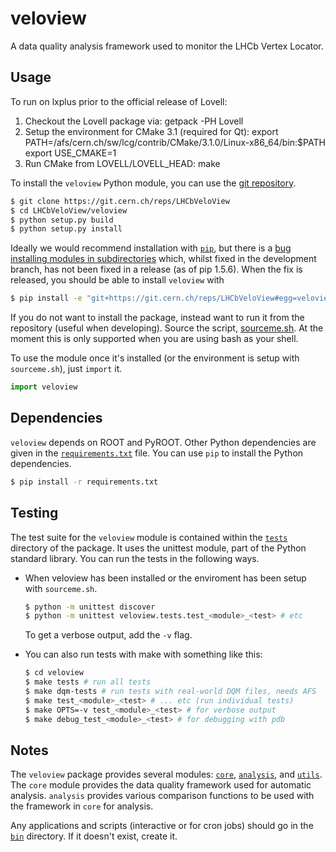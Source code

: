 veloview
========

A data quality analysis framework used to monitor the LHCb Vertex Locator.

Usage
-----

To run on lxplus prior to the official release of Lovell:

1) Checkout the Lovell package via:
	getpack -PH Lovell
2) Setup the environment for CMake 3.1 (required for Qt):
	export PATH=/afs/cern.ch/sw/lcg/contrib/CMake/3.1.0/Linux-x86_64/bin:$PATH
	export USE_CMAKE=1
3) Run CMake from LOVELL/LOVELL_HEAD:
	make

To install the `veloview` Python module, you can use the [git repository](https://git.cern.ch/web/LHCbVeloView.git).

```bash
$ git clone https://git.cern.ch/reps/LHCbVeloView
$ cd LHCbVeloView/veloview
$ python setup.py build
$ python setup.py install
```

Ideally we would recommend installation with [`pip`](https://pypi.python.org/pypi/pip), but there is a [bug installing modules in subdirectories](https://github.com/pypa/pip/issues/1600) which, whilst fixed in the development branch, has not been fixed in a release (as of pip 1.5.6).
When the fix is released, you should be able to install `veloview` with

```bash
$ pip install -e "git+https://git.cern.ch/reps/LHCbVeloView#egg=veloview&subdirectory=veloview"
```

If you do not want to install the package, instead want to run it from
the repository (useful when developing).  Source the script,
[sourceme.sh](sourceme.sh).  At the moment this is only supported when
you are using bash as your shell.

To use the module once it's installed (or the environment is setup
with `sourceme.sh`), just `import` it.

```python
import veloview
```

Dependencies
------------

`veloview` depends on ROOT and PyROOT.  Other Python dependencies are
given in the [`requirements.txt`](requirements.txt) file.  You can use
`pip` to install the Python dependencies.

```bash
$ pip install -r requirements.txt
```

Testing
-------

The test suite for the `veloview` module is contained within the
[`tests`](veloview/tests) directory of the package.  It uses the
unittest module, part of the Python standard library.  You can run the
tests in the following ways.

* When veloview has been installed or the enviroment has been setup
  with `sourceme.sh`.

  ```bash
  $ python -m unittest discover
  $ python -m unittest veloview.tests.test_<module>_<test> # etc
  ```

  To get a verbose output, add the `-v` flag.

* You can also run tests with make with something like this:

  ```bash
  $ cd veloview
  $ make tests # run all tests
  $ make dqm-tests # run tests with real-world DQM files, needs AFS
  $ make test_<module>_<test> # ... etc (run individual tests)
  $ make OPTS=-v test_<module>_<test> # for verbose output
  $ make debug_test_<module>_<test> # for debugging with pdb
  ```

Notes
-----

The `veloview` package provides several modules:
[`core`](veloview/core), [`analysis`](veloview/analysis), and
[`utils`](veloview/utils).  The `core` module provides the data
quality framework used for automatic analysis.  `analysis` provides
various comparison functions to be used with the framework in `core`
for analysis.

Any applications and scripts (interactive or for cron jobs) should go
in the [`bin`](bin) directory.  If it doesn't exist, create it.
